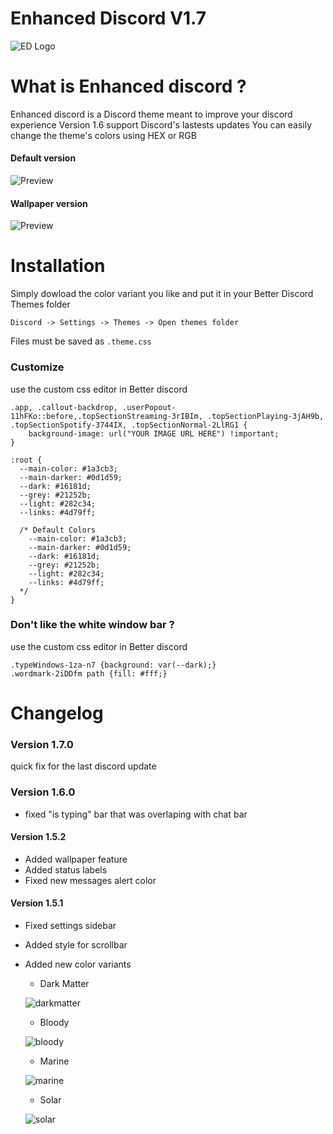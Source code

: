 # Enhanced Discord V1.7
![ED Logo](https://image.ibb.co/jOJch8/ed_logo.png)

# What is Enhanced discord ?
Enhanced discord is a Discord theme meant to improve your discord experience
Version 1.6 support Discord's lastests updates
You can easily change the theme's colors using HEX or RGB

#### Default version
![Preview](https://i.imgur.com/H2DXbDA.png)

#### Wallpaper version
![Preview](https://i.imgur.com/7SfqAu9.jpg)

# Installation
Simply dowload the color variant you like and put it in your Better Discord Themes folder

`Discord -> Settings -> Themes -> Open themes folder`

Files must be saved as `.theme.css`

### Customize
use the custom css editor in Better discord

    .app, .callout-backdrop, .userPopout-11hFKo::before,.topSectionStreaming-3rIBIm, .topSectionPlaying-3jAH9b, .topSectionSpotify-3744IX, .topSectionNormal-2LlRG1 {
        background-image: url("YOUR IMAGE URL HERE") !important;
    }

    :root {
      --main-color: #1a3cb3;
      --main-darker: #0d1d59;
      --dark: #16181d;
      --grey: #21252b;
      --light: #282c34;
      --links: #4d79ff;

      /* Default Colors
        --main-color: #1a3cb3;
        --main-darker: #0d1d59;
        --dark: #16181d;
        --grey: #21252b;
        --light: #282c34;
        --links: #4d79ff;
      */
    }

### Don't like the white window bar ?
use the custom css editor in Better discord
   
    .typeWindows-1za-n7 {background: var(--dark);}
    .wordmark-2iDDfm path {fill: #fff;}

# Changelog

### Version 1.7.0
quick fix for the last discord update

### Version 1.6.0
* fixed "is typing" bar that was overlaping with chat bar

#### Version 1.5.2
* Added wallpaper feature
* Added status labels
* Fixed new messages alert color

#### Version 1.5.1
* Fixed settings sidebar
* Added style for scrollbar
* Added new color variants
  * Dark Matter
  
  ![darkmatter](https://preview.ibb.co/mcmuvT/darkmatter.jpg)
  
  * Bloody
  
  ![bloody](https://preview.ibb.co/c8fb9o/bloody.jpg)
  
  * Marine
  
  ![marine](https://preview.ibb.co/jNv9Uo/marine.jpg)
  
  * Solar
  
  ![solar](https://preview.ibb.co/cAyUUo/solar.jpg)
